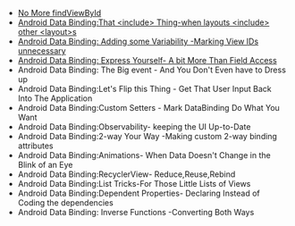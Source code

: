 * [No More findViewById](https://medium.com/androiddevelopers/no-more-findviewbyid-457457644885)
* [Android Data Binding:That \<include> Thing-when layouts \<include> other \<layout>s](https://medium.com/androiddevelopers/android-data-binding-that-include-thing-1c8791dd6038)
* [Android Data Binding: Adding some Variability -Marking View IDs unnecessary](https://medium.com/google-developers/android-data-binding-adding-some-variability-1fe001b3abcc)
* [Android Data Binding: Express Yourself- A bit More Than Field Access](https://medium.com/androiddevelopers/android-data-binding-express-yourself-c931d1f90dfe)
* Android Data Binding: The Big event - And You Don't Even have to Dress up
* Android Data Binding:Let's Flip this Thing - Get That User Input Back Into The Application
* Android Data Binding:Custom Setters - Mark DataBinding Do What You Want
* Android Data Binding:Observability- keeping the UI Up-to-Date
* Android Data Binding:2-way Your Way -Making custom 2-way binding attributes
* Android Data Binding:Animations- When Data Doesn't Change in the Blink of an Eye
* Android Data Binding:RecyclerView- Reduce,Reuse,Rebind
* Android Data Binding:List Tricks-For Those Little Lists of Views
* Android Data Binding:Dependent Properties- Declaring Instead of Coding the dependencies
* Android Data Binding: Inverse Functions -Converting Both Ways
